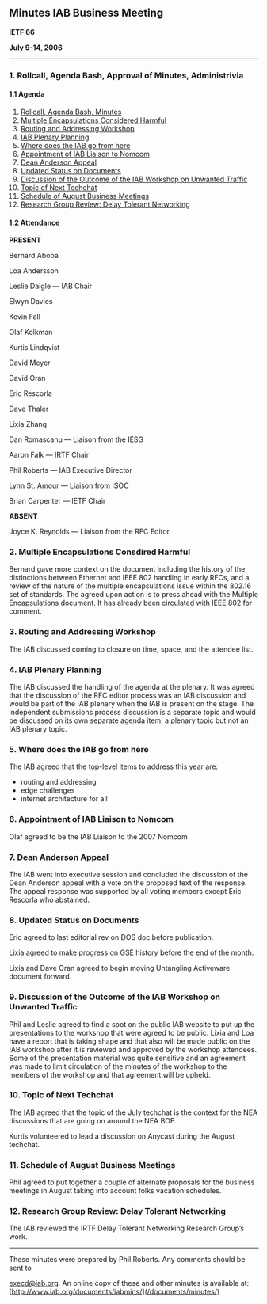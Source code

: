 
Minutes 
IAB Business Meeting
-----------------------------


**IETF 66**  

**July 9-14, 2006**




---


### 1. Rollcall, Agenda Bash, Approval of Minutes, Administrivia


#### 1.1 Agenda


1. [Rollcall, Agenda Bash, Minutes](#1)
2. [Multiple Encapsulations Considered Harmful](#2)
3. [Routing and Addressing Workshop](#3)
4. [IAB Plenary Planning](#4)
5. [Where does the IAB go from here](#5)
6. [Appointment of IAB Liaison to Nomcom](#6)
7. [Dean Anderson Appeal](#7)
8. [Updated Status on Documents](#8)
9. [Discussion of the Outcome of the IAB Workshop on Unwanted Traffic](#9)
10. [Topic of Next Techchat](#10)
11. [Schedule of August Business Meetings](#11)
12. [Research Group Review: Delay Tolerant Networking](#12)


#### 1.2 Attendance


**PRESENT**  

Bernard Aboba  

Loa Andersson  

Leslie Daigle — IAB Chair  

Elwyn Davies  

Kevin Fall  

Olaf Kolkman  

Kurtis Lindqvist  

David Meyer  

David Oran  

Eric Rescorla  

Dave Thaler  

Lixia Zhang  

Dan Romascanu — Liaison from the IESG  

Aaron Falk — IRTF Chair  

Phil Roberts — IAB Executive Director  

Lynn St. Amour — Liaison from ISOC  

Brian Carpenter — IETF Chair



**ABSENT**  

Joyce K. Reynolds — Liaison from the RFC Editor


### 2. Multiple Encapsulations Consdired Harmful


Bernard gave more context on the document including the history of the distinctions between Ethernet and IEEE 802 handling in early RFCs, and a review of the nature of the multiple encapsulations issue within the 802.16 set of standards. The agreed upon action is to press ahead with the Multiple Encapsulations document. It has already been circulated with IEEE 802 for comment.


### 3. Routing and Addressing Workshop


The IAB discussed coming to closure on time, space, and the attendee list.


### 4. IAB Plenary Planning


The IAB discussed the handling of the agenda at the plenary. It was agreed that the discussion of the RFC editor process was an IAB discussion and would be part of the IAB plenary when the IAB is present on the stage. The independent submissions process discussion is a separate topic and would be discussed on its own separate agenda item, a plenary topic but not an IAB plenary topic.


### 5. Where does the IAB go from here


The IAB agreed that the top-level items to address this year are:


- routing and addressing
- edge challenges
- internet architecture for all  

### 6. Appointment of IAB Liaison to Nomcom


Olaf agreed to be the IAB Liaison to the 2007 Nomcom


### 7. Dean Anderson Appeal


The IAB went into executive session and concluded the discussion of the Dean Anderson appeal with a vote on the proposed text of the response. The appeal response was supported by all voting members except Eric Rescorla who abstained.


### 8. Updated Status on Documents


Eric agreed to last editorial rev on DOS doc before publication.


Lixia agreed to make progress on GSE history before the end of the month.


Lixia and Dave Oran agreed to begin moving Untangling Activeware document forward.


### 9. Discussion of the Outcome of the IAB Workshop on Unwanted Traffic


Phil and Leslie agreed to find a spot on the public IAB website to put up the presentations to the workshop that were agreed to be public. Lixia and Loa have a report that is taking shape and that also will be made public on the IAB workshop after it is reviewed and approved by the workshop attendees. Some of the presentation material was quite sensitive and an agreement was made to limit circulation of the minutes of the workshop to the members of the workshop and that agreement will be upheld.


### 10. Topic of Next Techchat


The IAB agreed that the topic of the July techchat is the context for the NEA discussions that are going on around the NEA BOF.


Kurtis volunteered to lead a discussion on Anycast during the August techchat.


### 11. Schedule of August Business Meetings


Phil agreed to put together a couple of alternate proposals for the business meetings in August taking into account folks vacation schedules.


### 12. Research Group Review: Delay Tolerant Networking


The IAB reviewed the IRTF Delay Tolerant Networking Research Group’s work.




---


These minutes were prepared by Phil Roberts. Any comments should be sent to  

[execd@iab.org](mailto:execd@iab.org). An online copy of these and other minutes is available at:  [http://www.iab.org/documents/iabmins/](/documents/minutes/)

